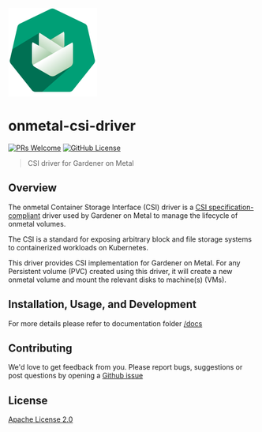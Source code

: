 ![Gardener on Metal Logo](docs/assets/logo.png)

# onmetal-csi-driver

 [![PRs Welcome](https://img.shields.io/badge/PRs-welcome-brightgreen.svg?style=flat-square)](http://makeapullrequest.com) 
[![GitHub License](https://img.shields.io/static/v1?label=License&message=Apache-2.0&color=blue&style=flat-square)](LICENSE)

> CSI driver for Gardener on Metal

## Overview 

The onmetal Container Storage Interface (CSI) driver is a [CSI specification-compliant](https://github.com/onmetal/onmetal-csi-driver/tree/main/docs) driver used by Gardener on Metal to manage the lifecycle of onmetal volumes.

The CSI is a standard for exposing arbitrary block and file storage systems to containerized workloads on Kubernetes. 

This driver provides CSI implementation for Gardener on Metal. For any Persistent volume (PVC) created using this driver, it will create a new onmetal volume and mount the relevant disks to machine(s) (VMs).

## Installation, Usage, and Development

For more details please refer to documentation folder  [/docs](https://github.com/onmetal/onmetal-csi-driver/tree/main/docs)

## Contributing 

We'd love to get feedback from you. 
Please report bugs, suggestions or post questions by opening a [Github issue](https://github.com/onmetal/onmetal-csi-driver/issues)

## License

[Apache License 2.0](/LICENSE)
